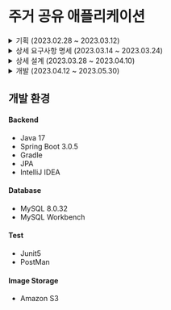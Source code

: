 # 주거 공유 애플리케이션

<details>
<summary>기획 (2023.02.28 ~ 2023.03.12)</summary>
  
#### 1. 주제 소개
통학하는 학생들에게 휴식을 위한 공간을 마련해줄 수 있는 주거 공유 애플리케이션 개발
#### 2. 주제 선정 이유
- 다음과 같은 통학하는 학생들의 고충을 조금이나마 해결하고자 선정하였다.
  1. 통학하는 학생들은 많은 시간을 대중교통에서 보내며, 이동만으로 에너지가 낭비되고 피로해진다.
  2. 1~2개의 강의만 들어도 급격히 피곤해진다.
  3. 긴 공강시간에 편히 쉴 수 있는 공간이 마땅치 않다.
- 추가 장점
  1. 자취생들에게 소액의 용돈벌이가 될 수 있기에, 재정 완화에 도움을 줄 수 있다.
#### 3. 기능 및 주요 요구사항
- 회원 관련 기능
  1. 회원 간 실시간 채팅 및 알림
  2. 회원 등록,회원 조회,회원 수정,회원 신고
- 주거 관련 기능(제공자 관점)
  1. 사진 유사도 비교
      - 기존의 유사도 검색은 히스토그램을 사용하여 비교함
      - 필요한 객체만 추출해서 비교하거나 비교 알고리즘을 변경
      - 이 기능의 목적에 알맞는 방법 탐구
  2. 주거 등록,주거 수정,주거 등록 취소
- 주거 관련 기능(이용자 관점)
  1. 주거 조회
      - 지도 API를 활용하여 현 지도 내에서 키워드로 검색 가능
      - 리뷰에 의한 평점이 높은 순으로 리스트 형식으로 나열
      - 구현뿐 아니라,디비 설계 및 쿼리 처리 기능 최적화에 목표
  2. 몰카 탐지
      - 와이파이 탐지
      - 필터 기능을 통해 몰카 렌즈 탐지
#### 4. 기존의 유사한 서비스
- 룸앤스페이스
  - 유사한 점
    1. 고시원, 원룸, 쉐어하우스 등의 1인가구 공간에 대한 임대 정보 제공
  - 차이점
    1. 단기적으로 주거를 공유하거나 대여하진 않는다는 점에서 차별성
    2. 이용 전후 사진의 유사도를 비교하여 신뢰도를 쌓는 방식
</details>

<details>
<summary>상세 요구사항 명세 (2023.03.14 ~ 2023.03.24)</summary>
  
</details>

<details>
<summary>상세 설계 (2023.03.28 ~ 2023.04.10)</summary>
  
</details>

<details>
<summary>개발 (2023.04.12 ~ 2023.05.30)</summary>
  
</details>

## 개발 환경
#### Backend
* Java 17
* Spring Boot 3.0.5
* Gradle
* JPA
* IntelliJ IDEA

#### Database
* MySQL 8.0.32
* MySQL Workbench

#### Test
* Junit5
* PostMan

#### Image Storage
* Amazon S3

